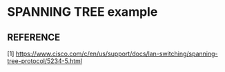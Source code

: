 # SPANNING TREE example

## REFERENCE

[1] <https://www.cisco.com/c/en/us/support/docs/lan-switching/spanning-tree-protocol/5234-5.html>
